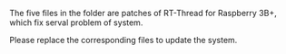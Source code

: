 The five files in the folder are patches of RT-Thread for Raspberry 3B+, which fix serval problem of system.

Please replace the corresponding files to update the system.
